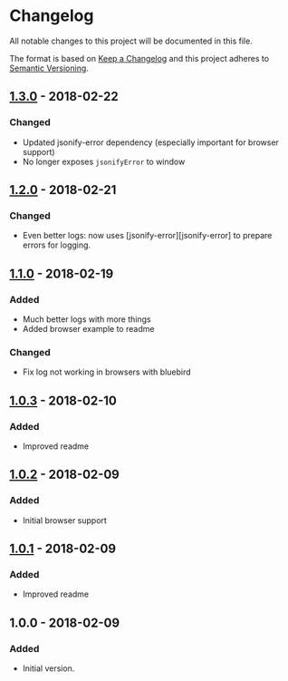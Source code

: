 # Changelog
All notable changes to this project will be documented in this file.

The format is based on [Keep a Changelog](http://keepachangelog.com/en/1.0.0/)
and this project adheres to [Semantic Versioning](http://semver.org/spec/v2.0.0.html).

<!-- ## [Unreleased] -->

## [1.3.0] - 2018-02-22
### Changed
- Updated jsonify-error dependency (especially important for browser support)
- No longer exposes `jsonifyError` to window

## [1.2.0] - 2018-02-21
### Changed
- Even better logs: now uses [jsonify-error][jsonify-error] to prepare errors for logging.

## [1.1.0] - 2018-02-19
### Added
- Much better logs with more things
- Added browser example to readme

### Changed
- Fix log not working in browsers with bluebird

## [1.0.3] - 2018-02-10
### Added
- Improved readme

## [1.0.2] - 2018-02-09
### Added
- Initial browser support

## [1.0.1] - 2018-02-09
### Added
- Improved readme

## 1.0.0 - 2018-02-09
### Added
- Initial version.

[Unreleased]: https://github.com/papb/jsonify-error/compare/v1.3.0...HEAD
[1.3.0]: https://github.com/papb/jsonify-error/compare/v1.2.0...v1.3.0
[1.2.0]: https://github.com/papb/jsonify-error/compare/v1.1.0...v1.2.0
[1.1.0]: https://github.com/papb/jsonify-error/compare/v1.0.3...v1.1.0
[1.0.3]: https://github.com/papb/jsonify-error/compare/v1.0.2...v1.0.3
[1.0.2]: https://github.com/papb/jsonify-error/compare/v1.0.1...v1.0.2
[1.0.1]: https://github.com/papb/jsonify-error/compare/v1.0.0...v1.0.1